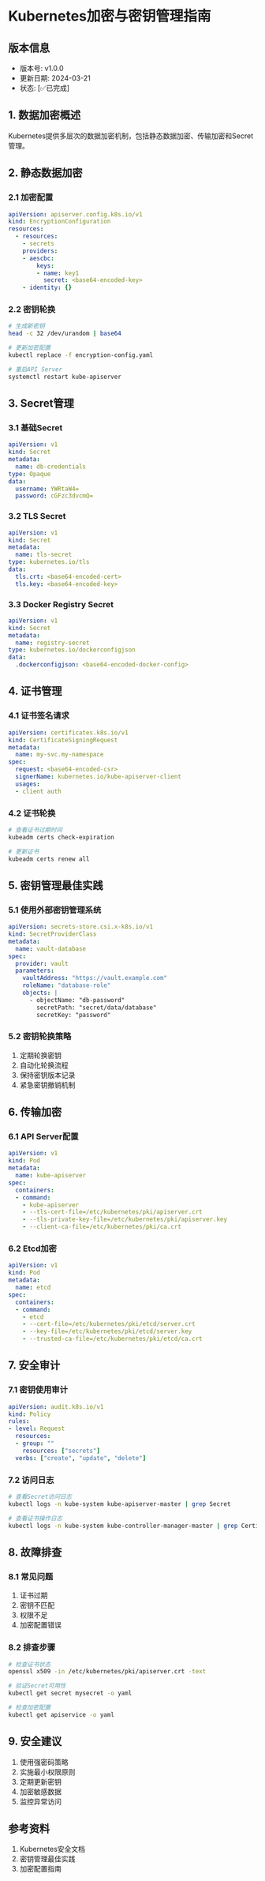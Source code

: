 # Kubernetes加密与密钥管理指南

## 版本信息
- 版本号: v1.0.0
- 更新日期: 2024-03-21
- 状态: [✅已完成]

## 1. 数据加密概述
Kubernetes提供多层次的数据加密机制，包括静态数据加密、传输加密和Secret管理。

## 2. 静态数据加密
### 2.1 加密配置
```yaml
apiVersion: apiserver.config.k8s.io/v1
kind: EncryptionConfiguration
resources:
  - resources:
    - secrets
    providers:
    - aescbc:
        keys:
        - name: key1
          secret: <base64-encoded-key>
    - identity: {}
```

### 2.2 密钥轮换
```bash
# 生成新密钥
head -c 32 /dev/urandom | base64

# 更新加密配置
kubectl replace -f encryption-config.yaml

# 重启API Server
systemctl restart kube-apiserver
```

## 3. Secret管理
### 3.1 基础Secret
```yaml
apiVersion: v1
kind: Secret
metadata:
  name: db-credentials
type: Opaque
data:
  username: YWRtaW4=
  password: cGFzc3dvcmQ=
```

### 3.2 TLS Secret
```yaml
apiVersion: v1
kind: Secret
metadata:
  name: tls-secret
type: kubernetes.io/tls
data:
  tls.crt: <base64-encoded-cert>
  tls.key: <base64-encoded-key>
```

### 3.3 Docker Registry Secret
```yaml
apiVersion: v1
kind: Secret
metadata:
  name: registry-secret
type: kubernetes.io/dockerconfigjson
data:
  .dockerconfigjson: <base64-encoded-docker-config>
```

## 4. 证书管理
### 4.1 证书签名请求
```yaml
apiVersion: certificates.k8s.io/v1
kind: CertificateSigningRequest
metadata:
  name: my-svc.my-namespace
spec:
  request: <base64-encoded-csr>
  signerName: kubernetes.io/kube-apiserver-client
  usages:
  - client auth
```

### 4.2 证书轮换
```bash
# 查看证书过期时间
kubeadm certs check-expiration

# 更新证书
kubeadm certs renew all
```

## 5. 密钥管理最佳实践
### 5.1 使用外部密钥管理系统
```yaml
apiVersion: secrets-store.csi.x-k8s.io/v1
kind: SecretProviderClass
metadata:
  name: vault-database
spec:
  provider: vault
  parameters:
    vaultAddress: "https://vault.example.com"
    roleName: "database-role"
    objects: |
      - objectName: "db-password"
        secretPath: "secret/data/database"
        secretKey: "password"
```

### 5.2 密钥轮换策略
1. 定期轮换密钥
2. 自动化轮换流程
3. 保持密钥版本记录
4. 紧急密钥撤销机制

## 6. 传输加密
### 6.1 API Server配置
```yaml
apiVersion: v1
kind: Pod
metadata:
  name: kube-apiserver
spec:
  containers:
  - command:
    - kube-apiserver
    - --tls-cert-file=/etc/kubernetes/pki/apiserver.crt
    - --tls-private-key-file=/etc/kubernetes/pki/apiserver.key
    - --client-ca-file=/etc/kubernetes/pki/ca.crt
```

### 6.2 Etcd加密
```yaml
apiVersion: v1
kind: Pod
metadata:
  name: etcd
spec:
  containers:
  - command:
    - etcd
    - --cert-file=/etc/kubernetes/pki/etcd/server.crt
    - --key-file=/etc/kubernetes/pki/etcd/server.key
    - --trusted-ca-file=/etc/kubernetes/pki/etcd/ca.crt
```

## 7. 安全审计
### 7.1 密钥使用审计
```yaml
apiVersion: audit.k8s.io/v1
kind: Policy
rules:
- level: Request
  resources:
  - group: ""
    resources: ["secrets"]
  verbs: ["create", "update", "delete"]
```

### 7.2 访问日志
```bash
# 查看Secret访问日志
kubectl logs -n kube-system kube-apiserver-master | grep Secret

# 查看证书操作日志
kubectl logs -n kube-system kube-controller-manager-master | grep Certificate
```

## 8. 故障排查
### 8.1 常见问题
1. 证书过期
2. 密钥不匹配
3. 权限不足
4. 加密配置错误

### 8.2 排查步骤
```bash
# 检查证书状态
openssl x509 -in /etc/kubernetes/pki/apiserver.crt -text

# 验证Secret可用性
kubectl get secret mysecret -o yaml

# 检查加密配置
kubectl get apiservice -o yaml
```

## 9. 安全建议
1. 使用强密码策略
2. 实施最小权限原则
3. 定期更新密钥
4. 加密敏感数据
5. 监控异常访问

## 参考资料
1. Kubernetes安全文档
2. 密钥管理最佳实践
3. 加密配置指南 